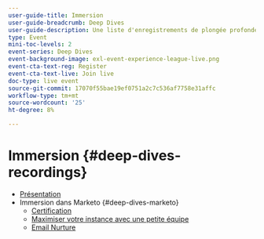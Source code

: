 ```yaml
---
user-guide-title: Immersion
user-guide-breadcrumb: Deep Dives
user-guide-description: Une liste d'enregistrements de plongée profonde
type: Event
mini-toc-levels: 2
event-series: Deep Dives
event-background-image: exl-event-experience-league-live.png
event-cta-text-reg: Register
event-cta-text-live: Join live
doc-type: live event
source-git-commit: 17070f55bae19ef0751a2c7c536af7758e31affc
workflow-type: tm+mt
source-wordcount: '25'
ht-degree: 8%

---
```



# Immersion {#deep-dives-recordings}

+ [Présentation](overview.md)
+ Immersion dans Marketo {#deep-dives-marketo}
   + [Certification](certification.md)
   + [Maximiser votre instance avec une petite équipe](small-team-instance.md)
   + [Email Nurture](email-nurture.md)